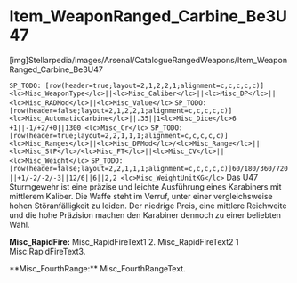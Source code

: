 # Item_WeaponRanged_Carbine_Be3U47

[img]Stellarpedia/Images/Arsenal/CatalogueRangedWeapons/Item_WeaponRanged_Carbine_Be3U47

`SP_TODO: [row(header=true;layout=2,1,2,2,1;alignment=c,c,c,c,c)]<lc>Misc_WeaponType</lc>||<lc>Misc_Caliber</lc>||<lc>Misc_DP</lc>||<lc>Misc_RADMod</lc>||<lc>Misc_Value</lc>`
`SP_TODO: [row(header=false;layout=2,1,2,2,1;alignment=c,c,c,c,c)]<lc>Misc_AutomaticCarbine</lc>||.35||1<lc>Misc_Dice</lc>6 +1||-1/+2/+0||1300 <lc>Misc_Cr</lc>`
`SP_TODO: [row(header=true;layout=2,2,1,1,1;alignment=c,c,c,c,c)]<lc>Misc_Ranges</lc>||<lc>Misc_DPMod</lc>/<lc>Misc_Range</lc>||<lc>Misc_StP</lc>/<lc>Misc_FT</lc>||<lc>Misc_CV</lc>||<lc>Misc_Weight</lc>`
`SP_TODO: [row(header=false;layout=2,2,1,1,1;alignment=c,c,c,c,c)]60/180/360/720||+1/-2/-2/-3||12/6||6||2,2 <lc>Misc_WeightUnitKG</lc>`
Das U47 Sturmgewehr ist eine präzise und leichte Ausführung eines Karabiners mit mittlerem Kaliber. Die Waffe steht im Verruf, unter einer vergleichsweise hohen Störanfälligkeit zu leiden. Der niedrige Preis, eine mittlere Reichweite und die hohe Präzision machen den Karabiner dennoch zu einer beliebten Wahl.

**<lc>Misc_RapidFire</lc>:** <lc>Misc_RapidFireText1</lc> 2. <lc>Misc_RapidFireText2</lc> 1 <lc>Misc:RapidFireText3</lc>.

\*\*<lc>Misc_FourthRange</lc>:\*\* <lc>Misc_FourthRangeText</lc>.
